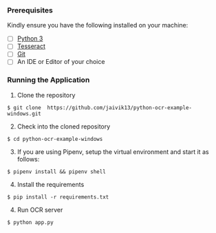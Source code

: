 
### Prerequisites

Kindly ensure you have the following installed on your machine:

- [ ] [Python 3](https://www.python.org/downloads/)
- [ ] [Tesseract](https://github.com/tesseract-ocr/tesseract/wiki#installation)
- [ ] [Git]()
- [ ] An IDE or Editor of your choice

### Running the Application

1. Clone the repository
```
$ git clone  https://github.com/jaivik13/python-ocr-example-windows.git
```

2. Check into the cloned repository
```
$ cd python-ocr-example-windows
```

3. If you are using Pipenv, setup the virtual environment and start it as follows:
```
$ pipenv install && pipenv shell
```

4. Install the requirements
```
$ pip install -r requirements.txt
```

4. Run OCR server
```
$ python app.py
```
